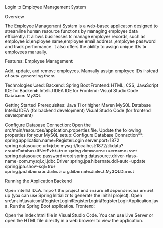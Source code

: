 Login to Employee Management System

Overview

The Employee Management System is a web-based application designed to streamline human resource functions by managing employee data efficiently. 
It allows businesses to manage employee records, such as employee id,employee name,employee email address ,employee password and track performance. It also offers the ability to assign unique IDs to employees manually.

Features:
Employee Management:

Add, update, and remove employees.
Manually assign employee IDs instead of auto-generating them.

Technologies Used:
Backend: Spring Boot
Frontend: HTML, CSS, JavaScript
IDE for Backend: IntelliJ IDEA
IDE for Frontend: Visual Studio Code
Database: MySQL

Getting Started:
Prerequisites:
Java 11 or higher
Maven
MySQL Database
IntelliJ IDEA (for backend development)
Visual Studio Code (for frontend development)

Configure Database Connection:
Open the src/main/resources/application.properties file.
Update the following properties for your MySQL setup:
Configure Database Connection**:
spring.application.name=RegisterLogin
server.port=1872
spring.datasource.url=jdbc:mysql://localhost:1872/dkdata?createDatabaseIfNotExist=true
spring.datasource.username=root
spring.datasource.password=root
spring.datasource.driver-class-name=com.mysql.cj.jdbc.Driver
spring.jpa.hibernate.ddl-auto=update
spring.jpa.show-sql=true
spring.jpa.hibernate.dialect=org.hibernate.dialect.MySQLDialect

Running the Application
Backend:

Open IntelliJ IDEA.
Import the project and ensure all dependencies are set up (you can use Spring Initializr to generate the initial project).
Open src\main\java\com\RegisterLogin\RegisterLogin\RegisterLoginApplication.java.
Run the Spring Boot application.
Frontend:

Open the index.html file in Visual Studio Code.
You can use Live Server or open the HTML file directly in a web browser to view the application.

